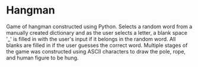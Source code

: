 # Hangman
Game of hangman constructed using Python. Selects a random word from a manually created dictionary and as the user selects a letter, a blank space '_' is filled in with the user's input if it belongs in the random word. All blanks are filled in if the user guesses the correct word.
Multiple stages of the game was constructed using ASCII characters to draw the pole, rope, and human figure to be hung.
